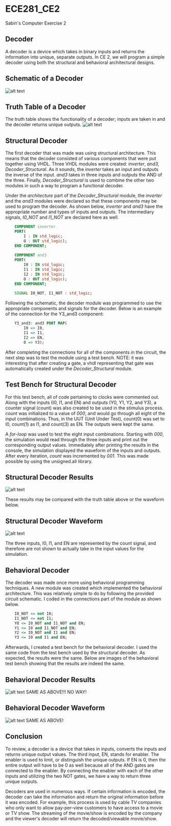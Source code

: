 ECE281_CE2
==========

Sabin's Computer Exercise 2

## Decoder
A decoder is a device which takes in binary inputs and returns the information into unique, separate outputs.  In CE 2, we will program a simple decoder using both the structural and behavioral architectural designs.

## Schematic of a Decoder
![alt text](https://raw2.github.com/sabinpark/ECE281_CE2/master/Decoder%20Schematic.png "Decoder Schematic")

## Truth Table of a Decoder
The truth table shows the functionality of a decoder; inputs are taken in and the decoder returns unique outputs.
![alt text](https://raw2.github.com/sabinpark/ECE281_CE2/master/Decoder%20Truth%20Table.PNG "Decoder Truth Table")

## Structural Decoder
The first decoder that was made was using structural architecture.  This means that the decoder consisted of various components that were put together using VHDL.  Three VHDL modules were created: *inverter*, *and3*, *Decoder_Structural*.  As it sounds, the *inverter* takes an input and outputs the inverse of the input.  *and3* takes in three inputs and outputs the AND of the three.  Finally, *Decoder_Structural* is used to combine the other two modules in such a way to program a functional decoder.

Under the *architecture* part of the *Decoder_Structural* module, the *inverter* and the *and3* modules were declared so that these components may be used to program the decoder.  As shown below, *inverter* and *and3* have the appropriate number and types of inputs and outputs.  The intermediary signals, *I0_NOT* and *I1_NOT* are declared here as well.

```vhdl
	COMPONENT inverter
	PORT(
		I : IN std_logic;
		O : OUT std_logic);
	END COMPONENT;
	
	COMPONENT and3
	PORT(
		I0 : IN std_logic;
		I1 : IN std_logic;
		I2 : IN std_logic;
		O : OUT std_logic);
	END COMPONENT;
	
	SIGNAL I0_NOT, I1_NOT : std_logic;
```

Following the schematic, the decoder module was programmed to use the appropriate components and signals for the decoder.  Below is an example of the connection for the Y3_and3 component:

```vhdl
	Y3_and3: and3 PORT MAP(
		I0 => I0,
		I1 => I1,
		I2 => EN,
		O => Y3);
```

After completing the connections for all of the components in the circuit, the next step was to test the module using a test bench.  NOTE: it was interesting that after creating a gate, a vhdl representing that gate was automatically created under the *Decoder_Structural* module.

## Test Bench for Structural Decoder
For this test bench, all of code pertaining to clocks were commented out.  Along with the inputs (I0, I1, and EN) and outputs (Y0, Y1, Y2, and Y3), a counter signal (count) was also created to be used in the stimulus process.  *count* was initialized to a value of *000*, and would go through all eight of the input combinations.  Thus, in the UUT (Unit Under Test), count(0) was set to I0, count(1) as I1, and count(3) as EN.  The outputs were kept the same.

A *for-loop* was used to test the eight input combinations.  Starting with *000*, the simulation would read through the three inputs and print out the corresponding output values.  Immediately after printing the results in the console, the simulation displayed the waveform of the inputs and outputs.  After every iteration, *count* was incremented by *001*.  This was made possible by using the unsigned.all library.  

## Structural Decoder Results
![alt text](https://raw2.github.com/sabinpark/ECE281_CE2/master/Decoder_Structural%20Simulation%20Results.PNG "Structural Decoder Results")

These results may be compared with the truth table above or the waveform below.

## Structural Decoder Waveform
![alt text](https://raw2.github.com/sabinpark/ECE281_CE2/master/Decoder_Structural%20Simulation%20Waveform.PNG "Structural Decoder Waveform")

The three inputs, I0, I1, and EN are represented by the count signal, and therefore are not shown to actually take in the input values for the simulation.

## Behavioral Decoder
The decoder was made once more using behavioral programming techniques.  A new module was created which implemented the behavioral architecture.  This was relatively simple to do by following the provided circuit schematic.  I coded in the connections part of the module as shown below.

```vhdl
	I0_NOT <= not I0;
	I1_NOT <= not I1;
	Y0 <= I0_NOT and I1_NOT and EN;
	Y1 <= I0 and I1_NOT and EN;
	Y2 <= I0_NOT and I1 and EN;
	Y3 <= I0 and I1 and EN;
```

Afterwards, I created a test bench for the behavioral decoder.  I used the same code from the test bench used by the structural decoder.  As expected, the results were the same.  Below are images of the behavioral test bench showing that the results are indeed the same.

## Behavioral Decoder Results
![alt text](https://raw2.github.com/sabinpark/ECE281_CE2/master/Decoder_Behavioral%20Simulation%20Results.PNG "Behavioral Decoder Results")
SAME AS ABOVE!!! NO WAY!

## Behavioral Decoder Waveform
![alt text](https://raw2.github.com/sabinpark/ECE281_CE2/master/Decoder_Behavioral%20Simulation%20Waveform.PNG "Behavioral Decoder Waveform")
SAME AS ABOVE!

## Conclusion
To review, a decoder is a device that takes in inputs, converts the inputs and returns unique output values.  The third input, EN, stands for enabler.  The enabler is used to limit, or distinguish the unique outputs.  If EN is 0, then the entire output will have to be 0 as well because all of the AND gates are connected to the enabler.  By connecting the enabler with each of the other inputs and utilizing the two NOT gates, we have a way to return three unique outputs.

Decoders are used in numerous ways.  If certain information is encoded, the decoder can take the information and return the original information before it was encoded.  For example, this process is used by cable TV companies who only want to allow pay-per-view customers to have access to a movie or TV show.  The streaming of the movie/show is encoded by the company and the viewer's decoder will return the decoded/viewable movie/show.
